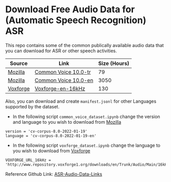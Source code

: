# Download Free Audio Data for (Automatic Speech Recognition) ASR

This repo contains some of the common publically available audio data that you can download for ASR or other speech activities.

 Source | Link | Size (Hours) |
 ------- | ------- | ------- | 
[Mozilla](https://commonvoice.mozilla.org/) |  [Common Voice 10.0-tr](https://commonvoice.mozilla.org/en/datasets) | 79 |
[Mozilla](https://commonvoice.mozilla.org/) |  [Common Voice 10.0-en](https://commonvoice.mozilla.org/en/datasets) | 3050 |
[Voxforge](http://www.repository.voxforge1.org/downloads/) | [Voxforge-en-16kHz](http://www.repository.voxforge1.org/downloads/en/Trunk/Audio/Main/16kHz_16bit/) | 130 |

Also, you can download and create `manifest.jsonl` for other Languages supported by the dataset.   

- In the following script `common_voice_dataset.ipynb` change the version and language to you wish to download from [Mozilla](https://commonvoice.mozilla.org/en/datasets)
```
version = 'cv-corpus-8.0-2022-01-19'
language = 'cv-corpus-8.0-2022-01-19-en'
```

- In the following script `voxforge_dataset.ipynb` change the language to you wish to download from [Voxforge](http://www.repository.voxforge1.org/downloads/)
```
VOXFORGE_URL_16kHz = 'http://www.repository.voxforge1.org/downloads/en/Trunk/Audio/Main/16kHz_16bit/'
```
 
 
Reference Github Link: [ASR-Audio-Data-Links](https://github.com/robmsmt/ASR-Audio-Data-Links)


